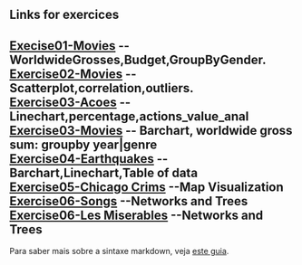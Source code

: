 ## Links for exercices

[Execise01-Movies](d3_intro/movies_d3.html) -- WorldwideGrosses,Budget,GroupByGender. <br>
[Exercise02-Movies](d3_scale/d3_scale/movies_scatter.html) -- Scatterplot,correlation,outliers. <br>
[Exercise03-Acoes](d3_crossfilter/acoes.html) -- Linechart,percentage,actions_value_anal <br>
[Exercise03-Movies](d3_crossfilter/movies_d3_dc.html) -- Barchart, worldwide gross sum: groupby year|genre <br>
[Exercise04-Earthquakes](d3_crossfilter_2/d3_crossfilter_2/earthquakes.html) -- Barchart,Linechart,Table of data <br>
[Exercise05-Chicago Crims](d3_crossfilter_2/d3_crossfilter_2/chicago.html) --Map Visualization
[Exercise06-Songs](datavis-course/blob/master/d3_networks_trees/songs.html) --Networks and Trees <br>
[Exercise06-Les Miserables](datavis-course/blob/master/d3_networks_trees/lesmiserables.html) --Networks and Trees
---

Para saber mais sobre a sintaxe markdown, veja [este guia](https://guides.github.com/features/mastering-markdown/).
